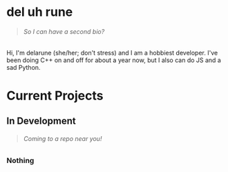 # del uh rune
> ###### *So I can have a second bio?*

Hi, I'm delarune (she/her; don't stress) and I am a hobbiest developer. I've been doing C++ on and off for about a year now, but I also can do JS and a sad Python. 

# Current Projects

## In Development
> ###### *Coming to a repo near you!*
### Nothing


